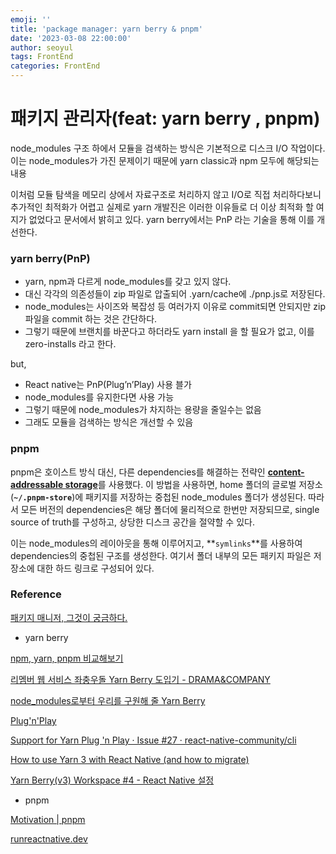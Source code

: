 ```yaml
---
emoji: ''
title: 'package manager: yarn berry & pnpm'
date: '2023-03-08 22:00:00'
author: seoyul
tags: FrontEnd
categories: FrontEnd
---
```


# 패키지 관리자(feat: yarn berry , pnpm)

node_modules 구조 하에서 모듈을 검색하는 방식은 기본적으로 디스크 I/O 작업이다. 이는 node_modules가 가진 문제이기 때문에 yarn classic과 npm 모두에 해당되는 내용

이처럼 모듈 탐색을 메모리 상에서 자료구조로 처리하지 않고 I/O로 직접 처리하다보니 추가적인 최적화가 어렵고 실제로 yarn 개발진은 이러한 이유들로 더 이상 최적화 할 여지가 없었다고 문서에서 밝히고 있다. yarn berry에서는 PnP 라는 기술을 통해 이를 개선한다.

### yarn berry(PnP)

- yarn, npm과 다르게 node_modules를 갖고 있지 않다.
- 대신 각각의 의존성들이 zip 파일로 압출되어 .yarn/cache에 ./pnp.js로 저장된다.
- node_modules는 사이즈와 복잡성 등 여러가지 이유로 commit되면 안되지만 zip 파일을 commit 하는 것은 간단하다.
- 그렇기 때문에 브랜치를 바꾼다고 하더라도 yarn install 을 할 필요가 없고, 이를 zero-installs 라고 한다.

but,

- React native는 PnP(Plug’n’Play) 사용 블가
- node_modules를 유지한다면 사용 가능
- 그렇기 때문에 node_modules가 차지하는 용량을 줄일수는 없음
- 그래도 모듈을 검색하는 방식은 개선할 수 있음

### pnpm

pnpm은 호이스트 방식 대신, 다른 dependencies를 해결하는 전략인 [**content-addressable storage**](https://pnpm.io/next/symlinked-node-modules-structure)를 사용했다. 이 방법을 사용하면, home 폴더의 글로벌 저장소 (**`~/.pnpm-store`**)에 패키지를 저장하는 중첩된 node_modules 폴더가 생성된다. 따라서 모든 버전의 dependencies은 해당 폴더에 물리적으로 한번만 저장되므로, single source of truth를 구성하고, 상당한 디스크 공간을 절약할 수 있다.

이는 node_modules의 레이아웃을 통해 이루어지고, **`symlinks`**를 사용하여 dependencies의 중첩된 구조를 생성한다. 여기서 폴더 내부의 모든 패키지 파일은 저장소에 대한 하드 링크로 구성되어 있다.

### Reference

[패키지 매니저, 그것이 궁금하다.](https://medium.com/zigbang/%ED%8C%A8%ED%82%A4%EC%A7%80-%EB%A7%A4%EB%8B%88%EC%A0%80-%EA%B7%B8%EA%B2%83%EC%9D%B4-%EA%B6%81%EA%B8%88%ED%95%98%EB%8B%A4-5bacc65fb05d)

- yarn berry

[npm, yarn, pnpm 비교해보기](https://yceffort.kr/2022/05/npm-vs-yarn-vs-pnpm)

[리멤버 웹 서비스 좌충우돌 Yarn Berry 도입기 - DRAMA&COMPANY](https://blog.dramancompany.com/2023/02/리멤버-웹-서비스-좌충우돌-yarn-berry-도입기/)

[node_modules로부터 우리를 구원해 줄 Yarn Berry](https://toss.tech/article/node-modules-and-yarn-berry)

[Plug'n'Play](https://yarnpkg.com/features/pnp#incompatible)

[Support for Yarn Plug 'n Play · Issue #27 · react-native-community/cli](https://github.com/react-native-community/cli/issues/27)

[How to use Yarn 3 with React Native (and how to migrate)](https://levelup.gitconnected.com/how-to-use-yarn-3-with-react-native-and-how-to-migrate-c5f108108533)

[Yarn Berry(v3) Workspace #4 - React Native 설정](https://velog.io/@projaguar/Yarn-Berryv3-Workspace-4-React-Native-%EC%84%A4%EC%A0%95)

- pnpm

[Motivation | pnpm](https://pnpm.io/motivation)

[runreactnative.dev](https://runreactnative.dev/posts/pnpm-react-native)
